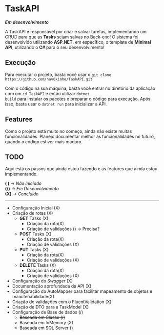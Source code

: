 # TaskAPI 
***Em desenvolvimento***

<p>A TaskAPI é responsável por criar e salvar tarefas, implementando um CRUD para que as <strong>Tasks</strong> sejam salvas no Back-end! O sistema foi desenvolvido utilizando <strong>ASP.NET</strong>, em específico, o template de <strong>Minimal API</strong>, utilizando o <strong>C#</strong> para o seu desenvolvimento!</p>

## Execução
<p>
Para executar o projeto, basta você usar o <code>git clone https://github.com/hav0kinho/TaskAPI.git</code>

Com o código na sua máquina, basta você entrar no diretório da aplicação com um <code>cd TaskAPI</code> e então utilizar <code>dotnet build</code> para instalar os pacotes e preparar o código para execução. Após isso, basta usar o <code>dotnet run</code> para inicializar a API.
</p>

## Features
Como o projeto está muito no começo, ainda não existe muitas funcionalidades. Planejo documentar melhor as funcionalidades no futuro, quando o código estiver mais maduro.

## TODO
<p>Aqui está os passos que ainda estou fazendo e as features que ainda estou implementando.<br/>
</p>

**( )** -> *Não Iniciado* <br/>
**(/)** -> *Em Desenvolvimento* <br/>
**(X)** -> *Concluido*

---

* Configuração Inicial (X)
* Criação de rotas (X)
    * **GET** Tasks (X)
        * Criação da rota(X)
        * Criação de validações () -> Precisa?
    * **POST** Tasks (X)
        * Criação da rota(X)
        * Criação de validações (X)
    * **PUT** Tasks (X)
        * Criação da rota(X)
        * Criação de validações (X)
    * **DELETE** Tasks (X)
        * Criação da rota(X)
        * Criação de validações (X)
* Configuração do *Swagger* (X)
* Documentação aprofundada da API (X)
* Configuração do AutoMapper para facilitar mapeamento de objetos e manutenabilidade(X)
* Criação de validações com o FluentValidation (X)
* Criação de DTO para a TaskModel (X)
* Configuração de Base de dados (/)
    * <s>Baseada em Classe (/)</s>
    * Baseada em InMemory (X)
    * Baseada em SQL Server ()




